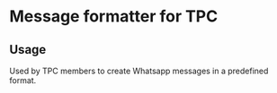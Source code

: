 # Message formatter for TPC

## Usage

Used by TPC members to create Whatsapp messages in a predefined format.
